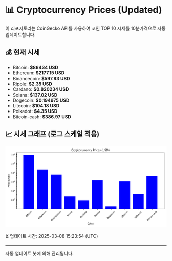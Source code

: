 
# 📊 Cryptocurrency Prices (Updated)

이 리포지토리는 CoinGecko API를 사용하여 코인 TOP 10 시세를 10분가격으로 자동 업데이트합니다.

## 💰 현재 시세
- Bitcoin: **$86434 USD**
- Ethereum: **$2177.15 USD**
- Binancecoin: **$597.93 USD**
- Ripple: **$2.35 USD**
- Cardano: **$0.820234 USD**
- Solana: **$137.02 USD**
- Dogecoin: **$0.194975 USD**
- Litecoin: **$104.18 USD**
- Polkadot: **$4.35 USD**
- Bitcoin-cash: **$386.97 USD**

## 📈 시세 그래프 (로그 스케일 적용)
![Crypto Prices](crypto_prices.png)

⏳ 업데이트 시간: 2025-03-08 15:23:54 (UTC)

---
자동 업데이트 봇에 의해 관리됩니다.
